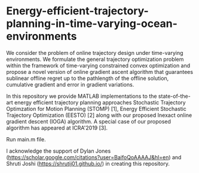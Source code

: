 # Energy-efficient-trajectory-planning-in-time-varying-ocean-environments
We consider the problem of online trajectory design under time-varying environments. We formulate the general trajectory optimization problem within the framework of time-varying constrained convex optimization and propose a novel version of online gradient ascent algorithm that guarantees sublinear offline regret up to the pathlength of the offline solution, cumulative gradient and error in gradient variations. 

In this repository we provide MATLAB implementations to the state-of-the-art energy efficient trajectory planning approaches Stochastic Trajectory Optimzation for Motion Planning (STOMP) [1], Energy Efficient Stochastic Trajectory Optimization (EESTO) [2] along with our proposed Inexact online gradient descent (IOGA) algorithm. A special case of our proposed algorithm has appeared at ICRA'2019 [3]. 

Run main.m file. 


I acknowledge the support of Dylan Jones (https://scholar.google.com/citations?user=BaifoQoAAAAJ&hl=en) and Shruti Joshi (https://shrutij01.github.io/) in creating this repository. 
